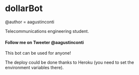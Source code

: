 # dollarBot

@author = aagustinconti

Telecommunications engineering student.

#### Follow me on Tweeter @aagustinconti ###

This bot can be used for anyone!

The deploy could be done thanks to Heroku (you need to set the environment variables there).
